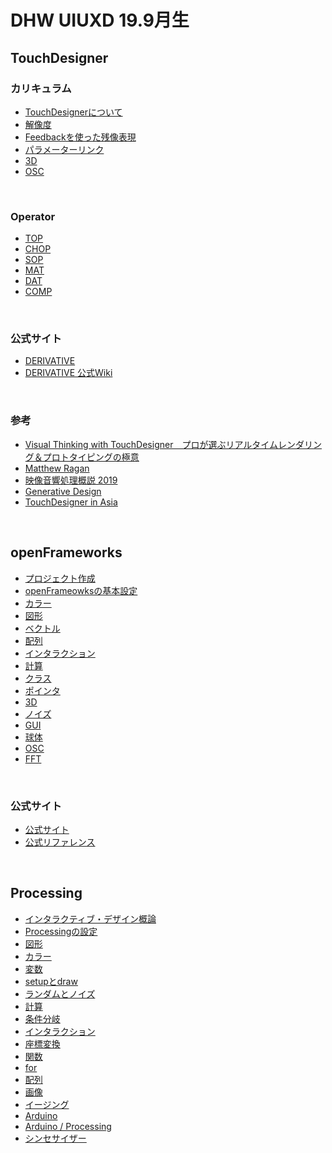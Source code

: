 # DHW UIUXD 19.9月生


## TouchDesigner

### カリキュラム

* [TouchDesignerについて](docs/td/01_Basic.md)
* [解像度](docs/td/00_Resolution.md)
* [Feedbackを使った残像表現](docs/td/00_Resolution.md)
* [パラメーターリンク](docs/td/04_Referance.md)
* [3D](docs/td/00_3D.md)
* [OSC](docs/td/00_OSC.md)

&nbsp;
&nbsp;

### Operator
* [TOP](docs/td/02_TOP.md)
* [CHOP](docs/td/03_CHOP.md)
* [SOP](docs/td/05_SOP.md)
* [MAT](docs/td/06_MAT.md)
* [DAT](docs/td/07_DAT.md)
* [COMP](docs/td/08_COMP.md)

&nbsp;
&nbsp;

### 公式サイト
* [DERIVATIVE](https://www.derivative.ca/)
* [DERIVATIVE 公式Wiki](https://docs.derivative.ca/Main_Page)

&nbsp;
&nbsp;

### 参考
* [Visual Thinking with TouchDesigner　プロが選ぶリアルタイムレンダリング＆プロトタイピングの極意](https://www.amazon.co.jp/dp/B075L6DRBW)
* [Matthew Ragan](https://www.youtube.com/channel/UCKAAKTI2xLNNBJRkdf8E58A)
* [映像音響処理概説 2019](http://satoruhiga.com/TDWS2019/)
* [Generative Design
](http://www.derivative.ca/wiki088/index.php?title=Generative_Design)
* [TouchDesigner in Asia](http://www.touchdesigner.co/)


&nbsp;
&nbsp;



## openFrameworks


* [プロジェクト作成](docs/of/01_about.md)
* [openFrameowksの基本設定](docs/of/02_settings.md)
* [カラー](docs/of/03_color.md)
* [図形](docs/of/04_shape.md)
* [ベクトル](docs/of/07_vec.md)
* [配列](docs/of/08_array.md)
* [インタラクション](docs/of/05_interaction.md)
* [計算](docs/of/07_math.md)
* [クラス](docs/of/09_class.md)
* [ポインタ](docs/of/11_C++_pointer.md)
* [3D](docs/of/12_3D.md)
* [ノイズ](docs/of/10_noise.md)
* [GUI](docs/of/14_ofxGUI.md)
* [球体](docs/of/13_sphere.md)
* [OSC](docs/of/17_osc.md)
* [FFT](docs/of/12_fft.md)

&nbsp;

### 公式サイト
* [公式サイト](https://openframeworks.cc/)
* [公式リファレンス](https://openframeworks.cc/ja/documentation/)


&nbsp;
&nbsp;



## Processing


* [インタラクティブ・デザイン概論](docs/processing/00_interactive.md)
* [Processingの設定](docs/processing/01_basic.md)
* [図形](docs/processing/02_shape.md)
* [カラー](docs/processing/03_color.md)
* [変数](docs/processing/04_var.md)
* [setupとdraw](docs/processing/05_setupdraw.md)
* [ランダムとノイズ](docs/processing/06_randomnoise.md)
* [計算](docs/processing/07_math.md)
* [条件分岐](docs/processing/08_if.md)
* [インタラクション](docs/processing/09_interaction.md)
* [座標変換](docs/processing/10_transform.md)
* [関数](docs/processing/11_function.md)
* [for](docs/processing/12_for.md)
* [配列](docs/processing/13_array.md)
* [画像](docs/processing/14_image.md)
* [イージング](docs/processing/15_easing.md)
* [Arduino](docs/processing/16_arduino.md)
* [Arduino / Processing](docs/processing/18_arduino_processing.md)
* [シンセサイザー](docs/processing/19_synthesizer.md)



&nbsp;
&nbsp;